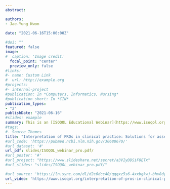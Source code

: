 ```yaml
---
abstract:

authors: 
- Jae-Yung Kwon
  
date: "2021-06-16T15:00:00Z"

#doi: ""
featured: false
image:
#  caption: 'Image credit: 
  focal_point: "center"
  preview_only: false
#links:
#- name: Custom Link
#  url: http://example.org
#projects:
#- internal-project
#publication: In *Computers, Informatics, Nursing*
#publication_short: In *CIN*
publication_types:
- "2"
publishDate: "2021-06-16"
#slides: example
summary: This is an [ISOQOL Educational Webinar](https://www.isoqol.org/interpretation-of-pros-in-clinical-practice-solutions-for-assessing-change-and-diverse-people) to review clinical implications and solutions for addressing response shift and differential item functioning with emphasis on interpretation of patient-reported outcomes for assessing change and diverse people. Other knowledge translation resources including an online learning module are developed [here](https://www.healthyqol.com/methods)
#tags:
#- Source Themes
title: "Interpretation of PROs in clinical practice: Solutions for assessing change and diverse people"
#url_code: 'https://pubmed.ncbi.nlm.nih.gov/30688670/'
#url_dataset: '#'
url_pdf: slides/ISOQOL_webinar_pro.pdf/
#url_poster: '#'
#url_project: "https://www.slideshare.net/secret/a3VIyDDSiF8ETx"
#url_slides: "slides/ISOQOL_webinar_pro.pdf/"

#url_source: 'https://ln.sync.com/dl/d2c6dcc40/qqqxz5s6-4xxbgkwj-bhv8dyet-a8y3pvey'
url_video: 'https://www.isoqol.org/interpretation-of-pros-in-clinical-practice-solutions-for-assessing-change-and-diverse-people/'
---
```

